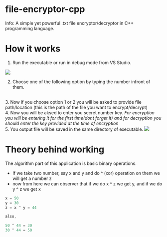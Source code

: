 # file-encryptor-cpp

Info: A simple yet powerful .txt file encryptor/decryptor in C++ programming language.

# How it works

1. Run the executable or run in debug mode from VS Studio.
<img src="https://i.imgur.com/8gFLd9K.png"/>
<br/>

2. Choose one of the following option by typing the number infront of them.
<br/>
3. Now if you choose option 1 or 2 you will be asked to provide file path/location (this is the path of the file you want to encrypt/decrypt)
<br/>
4. Now you will be aksed to enter you secret number key. <i> For encryption you will be entering it for the first time(dont forget it) and for decryption you should enter the key provided at the time of encryption</i>
<br/>
5. You output file will be saved in the same directory of executable.
<img src="https://i.imgur.com/6vglbs5.png"/>

# Theory behind working

The algorithm part of this application is basic binary operations.

<ul>

<li>If we take two number, say x and y and do ^ (xor) operation on them we will get a number z</li>

<li>now from here we can observer that if we do x ^ z we get y, and if we do y ^ z we get x</li>

</ul>

```cpp
x = 50
y = 30
z = x ^ y = 44

also,

50 ^ 44 = 30
30 ^ 44 = 50
```

